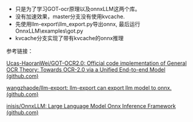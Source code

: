 - 只是为了学习GOT-ocr原理以及onnxLLM这两个库。
- 没有加速效果，master分支没有使用kvcache. 
- 先使用llm-export\llm_export.py导出onnx,   最后运行OnnxLLM\examples\got.py
- kvcache分支实现了带有kvcache的onnx推理

参考链接：

[Ucas-HaoranWei/GOT-OCR2.0: Official code implementation of General OCR Theory: Towards OCR-2.0 via a Unified End-to-end Model (github.com)](https://github.com/Ucas-HaoranWei/GOT-OCR2.0)

[wangzhaode/llm-export: llm-export can export llm model to onnx. (github.com)](https://github.com/wangzhaode/llm-export)

[inisis/OnnxLLM: Large Language Model Onnx Inference Framework (github.com)](https://github.com/inisis/OnnxLLM)

